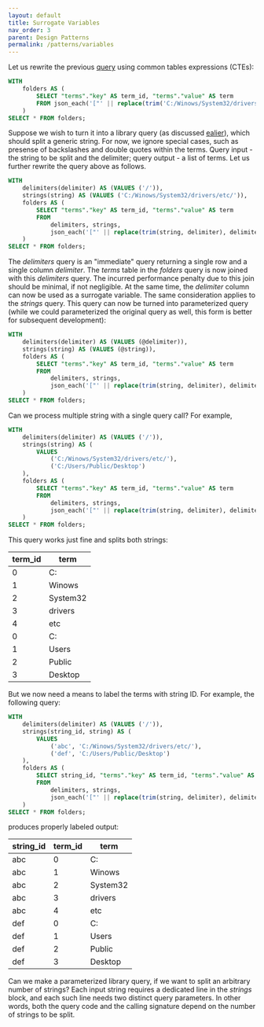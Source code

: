 ```yaml
---
layout: default
title: Surrogate Variables
nav_order: 3
parent: Design Patterns
permalink: /patterns/variables
---
```


Let us rewrite the previous [query](/patterns/split-dsv#DSV-Query) using common tables expressions (CTEs):

~~~sql
WITH
    folders AS (
        SELECT "terms"."key" AS term_id, "terms"."value" AS term
        FROM json_each('["' || replace(trim('C:/Winows/System32/drivers/etc/', '/'), '/', '", "') || '"]') AS terms
    )
SELECT * FROM folders;
~~~

Suppose we wish to turn it into a library query (as discussed [ealier]( /patterns/decoupling-sql)), which should split a generic string. For now, we ignore special cases, such as presense of backslashes and double quotes within the terms. Query input - the string to be split and the delimiter; query output - a list of terms. Let us further rewrite the query above as follows.

~~~sql
WITH
    delimiters(delimiter) AS (VALUES ('/')),
    strings(string) AS (VALUES ('C:/Winows/System32/drivers/etc/')),
    folders AS (
        SELECT "terms"."key" AS term_id, "terms"."value" AS term
        FROM
            delimiters, strings,
            json_each('["' || replace(trim(string, delimiter), delimiter, '", "') || '"]') AS terms
    )
SELECT * FROM folders;
~~~

The *delimiters* query is an "immediate" query returning a single row and a single column *delimiter*. The *terms* table in the *folders* query is now joined with this *delimiters* query. The incurred performance penalty due to this join should be minimal, if not negligible. At the same time, the *delimiter* column can now be used as a surrogate variable. The same consideration applies to the *strings* query. This query can now be turned into parameterized query (while we could parameterized the original query as well, this form is better for subsequent development):

~~~sql
WITH
	delimiters(delimiter) AS (VALUES (@delimiter)),
	strings(string) AS (VALUES (@string)),
    folders AS (
        SELECT "terms"."key" AS term_id, "terms"."value" AS term
        FROM
			delimiters, strings,
			json_each('["' || replace(trim(string, delimiter), delimiter, '", "') || '"]') AS terms
    )
SELECT * FROM folders;
~~~

Can we process multiple string with a single query call? For example,

~~~sql
WITH
    delimiters(delimiter) AS (VALUES ('/')),
    strings(string) AS (
        VALUES
            ('C:/Winows/System32/drivers/etc/'),
            ('C:/Users/Public/Desktop')
    ),
    folders AS (
        SELECT "terms"."key" AS term_id, "terms"."value" AS term
        FROM
            delimiters, strings,
            json_each('["' || replace(trim(string, delimiter), delimiter, '", "') || '"]') AS terms
    )
SELECT * FROM folders;
~~~

This query works just fine and splits both strings:

| term_id | term     |
|---------|----------|
| 0       | C:       |
| 1       | Winows   |
| 2       | System32 |
| 3       | drivers  |
| 4       | etc      |
| 0       | C:       |
| 1       | Users    |
| 2       | Public   |
| 3       | Desktop  |

But we now need a means to label the terms with string ID. For example, the following query:

<a name="DSV-Query"></a>
~~~sql
WITH
    delimiters(delimiter) AS (VALUES ('/')),
    strings(string_id, string) AS (
        VALUES
            ('abc', 'C:/Winows/System32/drivers/etc/'),
            ('def', 'C:/Users/Public/Desktop')
    ),
    folders AS (
        SELECT string_id, "terms"."key" AS term_id, "terms"."value" AS term
        FROM
            delimiters, strings,
            json_each('["' || replace(trim(string, delimiter), delimiter, '", "') || '"]') AS terms
    )
SELECT * FROM folders;
~~~

produces properly labeled output:

| string_id | term_id | term     |
|-----------|---------|----------|
| abc       | 0       | C:       |
| abc       | 1       | Winows   |
| abc       | 2       | System32 |
| abc       | 3       | drivers  |
| abc       | 4       | etc      |
| def       | 0       | C:       |
| def       | 1       | Users    |
| def       | 2       | Public   |
| def       | 3       | Desktop  |

Can we make a parameterized library query, if we want to split an arbitrary number of strings? Each input string requires a dedicated line in the *strings* block, and each such line needs two distinct query parameters. In other words, both the query code and the calling signature depend on the number of strings to be split.
